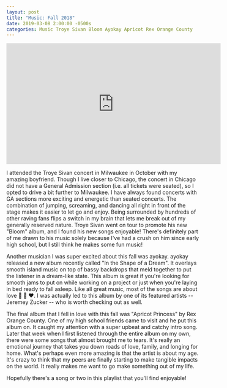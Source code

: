 ```yaml
---
layout: post
title: "Music: Fall 2018"
date: 2019-03-08 2:00:00 -0500s
categories: Music Troye Sivan Bloom Ayokay Apricot Rex Orange County
---
```


<iframe width="560" height="315" src="https://www.youtube.com/embed/videoseries?list=PLBLxt7wl4tIez9hStuZ-lZ_xBVC2M0dE1" frameborder="0" allow="accelerometer; autoplay; encrypted-media; gyroscope; picture-in-picture" allowfullscreen></iframe>

I attended the Troye Sivan concert in Milwaukee in October with my amazing boyfriend. Though I live closer to Chicago, the concert in Chicago did not have a General Admission section (i.e. all tickets were seated), so I opted to drive a bit further to Milwaukee. I have always found concerts with GA sections more exciting and energetic than seated concerts. The combination of jumping, screaming, and dancing all right in front of the stage makes it easier to let go and enjoy. Being surrounded by hundreds of other raving fans flips a switch in my brain that lets me break out of my generally reserved nature. Troye Sivan went on tour to promote his new "Bloom" album, and I found his new songs enjoyable! There's definitely part of me drawn to his music solely because I've had a crush on him since early high school, but I still think he makes some fun music!

Another musician I was super excited about this fall was ayokay. ayokay released a new album recently called "In the Shape of a Dream". It overlays smooth island music on top of bassy backdrops that meld together to put the listener in a dream-like state. This album is great if you're looking for smooth jams to put on while working on a project or just when you're laying in bed ready to fall asleep. Like all great music, most of the songs are about love :blue_heart: :purple_heart: :heart:. I was actually led to this album by one of its featured artists -- Jeremey Zucker -- who is worth checking out as well.

The final album that I fell in love with this fall was "Apricot Princess" by Rex Orange County. One of my high school friends came to visit and he put this album on. It caught my attention with a super upbeat and catchy intro song. Later that week when I first listened through the entire album on my own, there were some songs that almost brought me to tears. It's really an emotional journey that takes you down roads of love, family, and longing for home. What's perhaps even more amazing is that the artist is about my age. It's crazy to think that my peers are finally starting to make tangible impacts on the world. It really makes me want to go make something out of my life.

Hopefully there's a song or two in this playlist that you'll find enjoyable!
